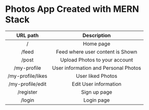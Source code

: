 # Photos App Created with MERN Stack

| URL path                    | Description           | 
| :--------------------------:|:---------------------:|
| /                           |  Home page            | 
| /feed                           |  Feed where user content is Shown            | 
| /post                           |  Upload Photos to your account            | 
| /my-profile                 |  User information and Personal Photos     |
| /my-profile/likes                 |  User liked Photos     |
| /my-profile/edit            |  Edit User information| 
| /register                   |  Sign up page         |
| /login                      |  Login page           |